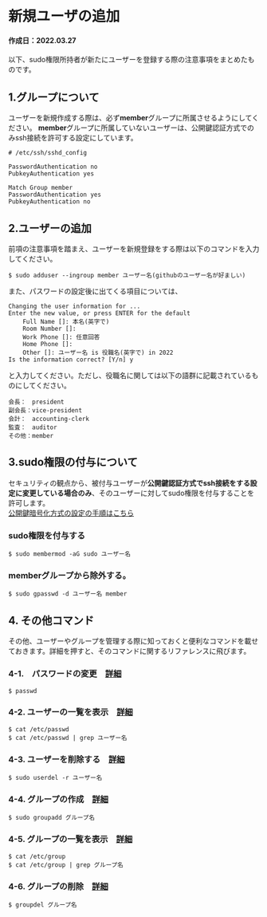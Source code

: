 # 新規ユーザの追加
#### 作成日：2022.03.27
以下、sudo権限所持者が新たにユーザーを登録する際の注意事項をまとめたものです。

## 1.グループについて
ユーザーを新規作成する際は、必ず**member**グループに所属させるようにしてください。
**member**グループに所属していないユーザーは、公開鍵認証方式でのみssh接続を許可する設定にしています。
``` 
# /etc/ssh/sshd_config

PasswordAuthentication no
PubkeyAuthentication yes

Match Group member
PasswordAuthentication yes
PubkeyAuthentication no
```

## 2.ユーザーの追加
前項の注意事項を踏まえ、ユーザーを新規登録をする際は以下のコマンドを入力してください。
```
$ sudo adduser --ingroup member ユーザー名(githubのユーザー名が好ましい)
```
また、パスワードの設定後に出てくる項目については、
```
Changing the user information for ...
Enter the new value, or press ENTER for the default
    Full Name []: 本名(英字で)
    Room Number []: 
    Work Phone []: 任意回答
    Home Phone []: 
    Other []: ユーザー名 is 役職名(英字で) in 2022 
Is the information correct? [Y/n] y
```
と入力してください。ただし、役職名に関しては以下の語群に記載されているものにしてください。
```
会長：　president
副会長：vice-president
会計：　accounting-clerk
監査：　auditor
その他：member
```

## 3.sudo権限の付与について
セキュリティの観点から、被付与ユーザーが**公開鍵認証方式でssh接続をする設定に変更している場合のみ**、そのユーザーに対してsudo権限を付与することを許可します。<br>
[公開鍵暗号化方式の設定の手順はこちら](authPubKey.md)
### sudo権限を付与する
```
$ sudo membermod -aG sudo ユーザー名
```
### memberグループから除外する。
```
$ sudo gpasswd -d ユーザー名 member
```

## 4. その他コマンド
その他、ユーザーやグループを管理する際に知っておくと便利なコマンドを載せておきます。詳細を押すと、そのコマンドに関するリファレンスに飛びます。
### 4-1.　パスワードの変更　[詳細](https://atmarkit.itmedia.co.jp/ait/articles/1612/05/news021.html)
```
$ passwd 
```
### 4-2. ユーザーの一覧を表示　[詳細](https://kazmax.zpp.jp/linux_beginner/etc_passwd.html)
```
$ cat /etc/passwd
$ cat /etc/passwd | grep ユーザー名
```
### 4-3. ユーザーを削除する　[詳細](https://atmarkit.itmedia.co.jp/ait/articles/1811/09/news031.html)
```
$ sudo userdel -r ユーザー名
```
### 4-4. グループの作成　[詳細](https://atmarkit.itmedia.co.jp/ait/articles/1811/15/news025.html)
```
$ sudo groupadd グループ名
```
### 4-5. グループの一覧を表示　[詳細](https://kazmax.zpp.jp/linux_beginner/etc_group.html)
```
$ cat /etc/group
$ cat /etc/group | grep グループ名
```
### 4-6. グループの削除　[詳細](https://atmarkit.itmedia.co.jp/ait/articles/1811/16/news043.html)
```
$ groupdel グループ名
```

